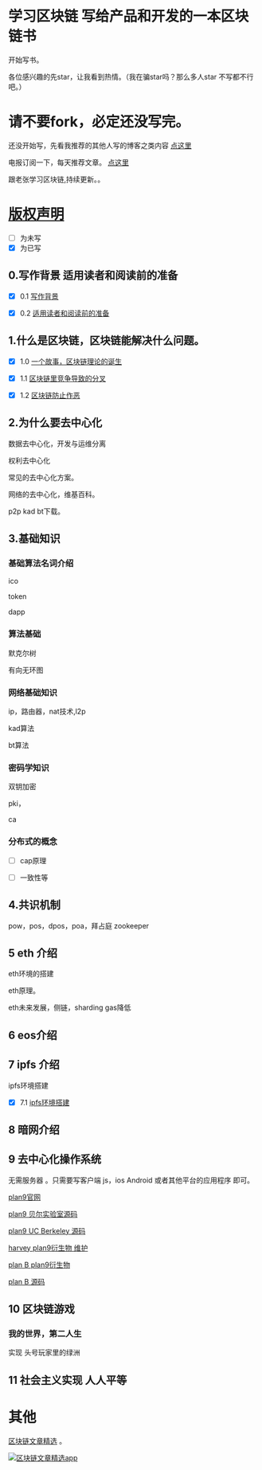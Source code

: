# 学习区块链 写给产品和开发的一本区块链书

开始写书。

各位感兴趣的先star，让我看到热情。（我在骗star吗？那么多人star 不写都不行吧。）

# 请不要fork，必定还没写完。

还没开始写，先看我推荐的其他人写的博客之类内容 
[点这里](./recom.md)

电报订阅一下，每天推荐文章。 [点这里](https://t.me/quannei)


跟老张学习区块链,持续更新。。

# [版权声明](./LICENSE.md)

- [ ] 为未写
- [x] 为已写

## 0.写作背景 适用读者和阅读前的准备

- [x] 0.1 [写作背景](./article/01.md)

- [x] 0.2 [适用读者和阅读前的准备](./article/02.md)

## 1.什么是区块链，区块链能解决什么问题。

- [x] 1.0 [一个故事，区块链理论的诞生](./article/10.md)

- [x] 1.1 [区块链里竞争导致的分叉](./article/11.md)

- [x] 1.2 [区块链防止作恶](./article/12.md)
 
## 2.为什么要去中心化

数据去中心化，开发与运维分离

权利去中心化

常见的去中心化方案。

网络的去中心化，维基百科。

p2p kad bt下载。

## 3.基础知识

### 基础算法名词介绍

ico

token

dapp

### 算法基础

默克尔树

有向无环图

### 网络基础知识


ip，路由器，nat技术,l2p

kad算法

bt算法



### 密码学知识

双钥加密 

pki，

ca

### 分布式的概念 

- [ ] cap原理

- [ ] 一致性等 




## 4.共识机制

pow，pos，dpos，poa，拜占庭  zookeeper

## 5 eth 介绍

eth环境的搭建

eth原理。

eth未来发展，侧链，sharding gas降低


## 6 eos介绍


## 7 ipfs 介绍

ipfs环境搭建
- [x] 7.1 [ipfs环境搭建](./article/71.md)


## 8 暗网介绍




## 9 去中心化操作系统

无需服务器 。只需要写客户端 js，ios Android 或者其他平台的应用程序 即可。

[plan9官网](https://9p.io/plan9/)

[plan9 贝尔实验室源码](https://github.com/0intro/plan9)

[plan9 UC Berkeley 源码](https://github.com/brho/plan9)

[harvey plan9衍生物 维护](https://github.com/Harvey-OS/harvey)

[plan B  plan9衍生物](http://lsub.org/ls/planb.html)

[plan B  源码](https://github.com/zhangshanhai/planb)

## 10 区块链游戏

### 我的世界，第二人生

实现 头号玩家里的绿洲

## 11 社会主义实现 人人平等



# 其他

 [区块链文章精选](http://100000p.com/) 。





 [![区块链文章精选app](http://p00001.oss-cn-hongkong.aliyuncs.com/badge-download-on-the-app-store-cn.svg)](https://itunes.apple.com/cn/app/id1348577356)
